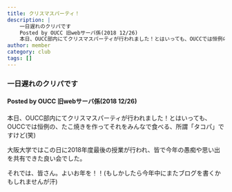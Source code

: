 ```yaml
---
title: クリスマスパーティ！
description: |
    一日遅れのクリパです
    Posted by OUCC 旧webサーバ係(2018 12/26)
    本日、OUCC部内にてクリスマスパーティが行われました！とはいっても、OUCCでは恒例の、たこ焼きを作ってそれをみんなで食べる、所謂「タコパ」ですけど(笑)
author: member
category: club
tags: []
---
```

<!-- wp:heading {"level":3} -->
<h3>一日遅れのクリパです</h3>
<!-- /wp:heading -->

<!-- wp:heading {"level":4} -->
<h4>Posted by OUCC 旧webサーバ係(2018 12/26)</h4>
<!-- /wp:heading -->

<!-- wp:paragraph -->
<p>本日、OUCC部内にてクリスマスパーティが行われました！とはいっても、OUCCでは恒例の、たこ焼きを作ってそれをみんなで食べる、所謂「タコパ」ですけど(笑)</p>
<!-- /wp:paragraph -->

<!-- wp:paragraph -->
<p>大阪大学ではこの日に2018年度最後の授業が行われ、皆で今年の愚痴や思い出を共有できた良い会でした。</p>
<!-- /wp:paragraph -->

<!-- wp:paragraph -->
<p>それでは、皆さん。よいお年を！！(もしかしたら今年中にまたブログを書くかもしれませんが汗)</p>
<!-- /wp:paragraph -->

